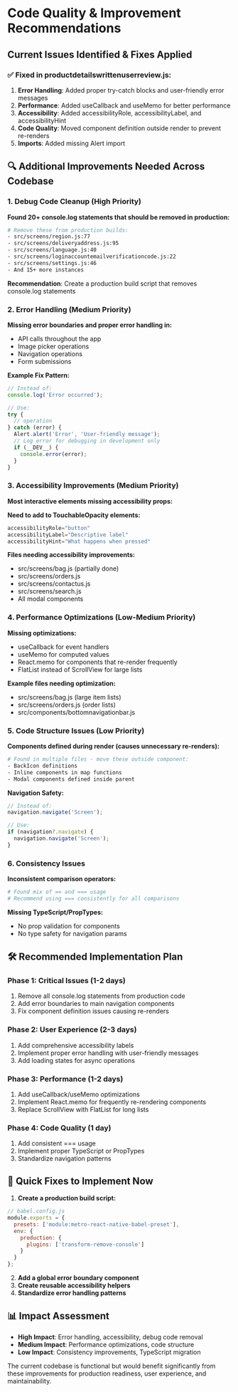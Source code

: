 # Code Quality & Improvement Recommendations

## Current Issues Identified & Fixes Applied

### ✅ **Fixed in productdetailswrittenuserreview.js:**

1. **Error Handling**: Added proper try-catch blocks and user-friendly error messages
2. **Performance**: Added useCallback and useMemo for better performance
3. **Accessibility**: Added accessibilityRole, accessibilityLabel, and accessibilityHint
4. **Code Quality**: Moved component definition outside render to prevent re-renders
5. **Imports**: Added missing Alert import

## 🔍 **Additional Improvements Needed Across Codebase**

### **1. Debug Code Cleanup (High Priority)**
**Found 20+ console.log statements that should be removed in production:**
```bash
# Remove these from production builds:
- src/screens/region.js:77
- src/screens/deliveryaddress.js:95  
- src/screens/language.js:40
- src/screens/loginaccountemailverificationcode.js:22
- src/screens/settings.js:46
- And 15+ more instances
```

**Recommendation**: Create a production build script that removes console.log statements

### **2. Error Handling (Medium Priority)**
**Missing error boundaries and proper error handling in:**
- API calls throughout the app
- Image picker operations
- Navigation operations
- Form submissions

**Example Fix Pattern:**
```javascript
// Instead of:
console.log('Error occurred');

// Use:
try {
  // operation
} catch (error) {
  Alert.alert('Error', 'User-friendly message');
  // Log error for debugging in development only
  if (__DEV__) {
    console.error(error);
  }
}
```

### **3. Accessibility Improvements (Medium Priority)**
**Most interactive elements missing accessibility props:**

**Need to add to TouchableOpacity elements:**
```javascript
accessibilityRole="button"
accessibilityLabel="Descriptive label"
accessibilityHint="What happens when pressed"
```

**Files needing accessibility improvements:**
- src/screens/bag.js (partially done)
- src/screens/orders.js
- src/screens/contactus.js
- src/screens/search.js
- All modal components

### **4. Performance Optimizations (Low-Medium Priority)**

**Missing optimizations:**
- useCallback for event handlers
- useMemo for computed values
- React.memo for components that re-render frequently
- FlatList instead of ScrollView for large lists

**Example files needing optimization:**
- src/screens/bag.js (large item lists)
- src/screens/orders.js (order lists)
- src/components/bottomnavigationbar.js

### **5. Code Structure Issues (Low Priority)**

**Components defined during render (causes unnecessary re-renders):**
```bash
# Found in multiple files - move these outside component:
- BackIcon definitions
- Inline components in map functions
- Modal components defined inside parent
```

**Navigation Safety:**
```javascript
// Instead of:
navigation.navigate('Screen');

// Use:
if (navigation?.navigate) {
  navigation.navigate('Screen');
}
```

### **6. Consistency Issues**

**Inconsistent comparison operators:**
```bash
# Found mix of == and === usage
# Recommend using === consistently for all comparisons
```

**Missing TypeScript/PropTypes:**
- No prop validation for components
- No type safety for navigation params

## 🛠️ **Recommended Implementation Plan**

### **Phase 1: Critical Issues (1-2 days)**
1. Remove all console.log statements from production code
2. Add error boundaries to main navigation components
3. Fix component definition issues causing re-renders

### **Phase 2: User Experience (2-3 days)**
1. Add comprehensive accessibility labels
2. Implement proper error handling with user-friendly messages
3. Add loading states for async operations

### **Phase 3: Performance (1-2 days)**
1. Add useCallback/useMemo optimizations
2. Implement React.memo for frequently re-rendering components
3. Replace ScrollView with FlatList for long lists

### **Phase 4: Code Quality (1 day)**
1. Add consistent === usage
2. Implement proper TypeScript or PropTypes
3. Standardize navigation patterns

## 🔧 **Quick Fixes to Implement Now**

1. **Create a production build script:**
```javascript
// babel.config.js
module.exports = {
  presets: ['module:metro-react-native-babel-preset'],
  env: {
    production: {
      plugins: ['transform-remove-console']
    }
  }
};
```

2. **Add a global error boundary component**
3. **Create reusable accessibility helpers**
4. **Standardize error handling patterns**

## 📊 **Impact Assessment**

- **High Impact**: Error handling, accessibility, debug code removal
- **Medium Impact**: Performance optimizations, code structure
- **Low Impact**: Consistency improvements, TypeScript migration

The current codebase is functional but would benefit significantly from these improvements for production readiness, user experience, and maintainability.
